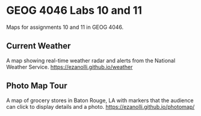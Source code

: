 # GEOG 4046 Labs 10 and 11
Maps for assignments 10 and 11 in GEOG 4046.

## Current Weather
A map showing real-time weather radar and alerts from the National Weather Service.
<https://ezanolli.github.io/weather>

## Photo Map Tour
A map of grocery stores in Baton Rouge, LA with markers that the audience can click to display details and a photo.
<https://ezanolli.github.io/photomap/>

